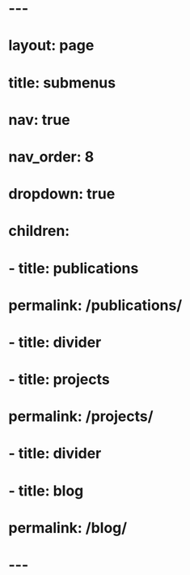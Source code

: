 # ---

# layout: page

# title: submenus

# nav: true

# nav_order: 8

# dropdown: true

# children:

# - title: publications

# permalink: /publications/

# - title: divider

# - title: projects

# permalink: /projects/

# - title: divider

# - title: blog

# permalink: /blog/

# ---

#
